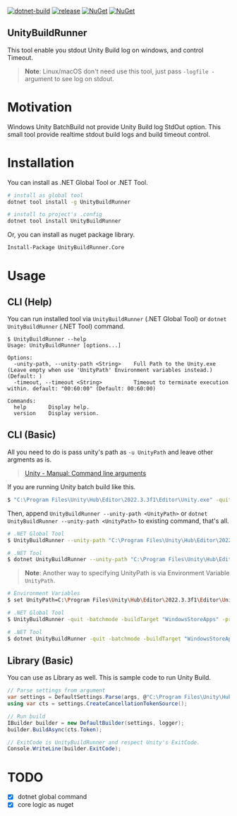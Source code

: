 [![dotnet-build](https://github.com/guitarrapc/UnityBuildRunner/actions/workflows/dotnet-build.yaml/badge.svg)](https://github.com/guitarrapc/UnityBuildRunner/actions/workflows/dotnet-build.yaml)
[![release](https://github.com/guitarrapc/UnityBuildRunner/actions/workflows/dotnet-release.yaml/badge.svg)](https://github.com/guitarrapc/UnityBuildRunner/actions/workflows/dotnet-release.yaml)
[![NuGet](https://img.shields.io/nuget/v/UnityBuildRunner.Core.svg?label=UnityBuildRunner.Core%20nuget)](https://www.nuget.org/packages/UnityBuildRunner.Core)
[![NuGet](https://img.shields.io/nuget/v/UnityBuildRunner.svg?label=UnityBuildRunner%20nuget)](https://www.nuget.org/packages/UnityBuildRunner)

## UnityBuildRunner

This tool enable you stdout Unity Build log on windows,  and control Timeout.

> **Note**: Linux/macOS don't need use this tool, just pass `-logfile -` argument to see log on stdout.

# Motivation

Windows Unity BatchBuild not provide Unity Build log StdOut option. This small tool provide realtime stdout build logs and build timeout control.

# Installation

You can install as .NET Global Tool or .NET Tool.

```sh
# install as global tool
dotnet tool install -g UnityBuildRunner

# install to project's .config
dotnet tool install UnityBuildRunner
```

Or, you can install as nuget package library.

```sh
Install-Package UnityBuildRunner.Core
```

# Usage

## CLI (Help)

You can run installed tool via `UnityBuildRunner` (.NET Global Tool) or `dotnet UnityBuildRunner` (.NET Tool) command.

```
$ UnityBuildRunner --help
Usage: UnityBuildRunner [options...]

Options:
  -unity-path, --unity-path <String>    Full Path to the Unity.exe (Leave empty when use 'UnityPath' Environment variables instead.) (Default: )
  -timeout, --timeout <String>          Timeout to terminate execution within. default: "00:60:00" (Default: 00:60:00)

Commands:
  help       Display help.
  version    Display version.
```

## CLI (Basic)

All you need to do is pass unity's path as `-u UnityPath` and leave other argments as is.

> [Unity \- Manual: Command line arguments](https://docs.unity3d.com/2018.3/Documentation/Manual/CommandLineArguments.html)

If you are running Unity batch build like this.

  ```sh
  $ "C:\Program Files\Unity\Hub\Editor\2022.3.3f1\Editor\Unity.exe" -quit -batchmode -buildTarget "WindowsStoreApps" -projectPath "C:\git\MRTKSample\Unity" -logfile "log.log" -executeMethod "HoloToolkit.Unity.HoloToolkitCommands.BuildSLN"
  ```

Then, append `UnityBuildRunner --unity-path <UnityPath>` or `dotnet UnityBuildRunner --unity-path <UnityPath>` to existing command, that's all.

  ```sh
  # .NET Global Tool
  $ UnityBuildRunner --unity-path "C:\Program Files\Unity\Hub\Editor\2022.3.3f1\Editor\Unity.exe" -quit -batchmode -buildTarget "WindowsStoreApps" -projectPath "C:\git\MRTKSample\Unity" -logfile "log.log" -executeMethod "HoloToolkit.Unity.HoloToolkitCommands.BuildSLN"

  # .NET Tool
  $ dotnet UnityBuildRunner --unity-path "C:\Program Files\Unity\Hub\Editor\2022.3.3f1\Editor\Unity.exe" -quit -batchmode -buildTarget "WindowsStoreApps" -projectPath "C:\git\MRTKSample\Unity" -logfile "log.log" -executeMethod "HoloToolkit.Unity.HoloToolkitCommands.BuildSLN"
  ```

> **Note**: Another way to specifying UnityPath is via Environment Variable `UnityPath`.

  ```sh
  # Environment Variables
  $ set UnityPath=C:\Program Files\Unity\Hub\Editor\2022.3.3f1\Editor\Unity.exe

  # .NET Global Tool
  $ UnityBuildRunner -quit -batchmode -buildTarget "WindowsStoreApps" -projectPath "C:\git\MRTKSample\Unity" -logfile "log.log" -executeMethod "HoloToolkit.Unity.HoloToolkitCommands.BuildSLN"

  # .NET Tool
  $ dotnet UnityBuildRunner -quit -batchmode -buildTarget "WindowsStoreApps" -projectPath "C:\git\MRTKSample\Unity" -logfile "log.log" -executeMethod "HoloToolkit.Unity.HoloToolkitCommands.BuildSLN"
  ```

## Library (Basic)

You can use as Library as well. This is sample code to run Unity Build.

```csharp
// Parse settings from argument
var settings = DefaultSettings.Parse(args, @"C:\Program Files\Unity\Hub\Editor\2022.3.3f1\Editor\Unity.exe", TimeSpan.FromMinutes(30));
using var cts = settings.CreateCancellationTokenSource();

// Run build
IBuilder builder = new DefaultBuilder(settings, logger);
builder.BuildAsync(cts.Token);

// ExitCode is UnityBuildRunner and respect Unity's ExitCode.
Console.WriteLine(builder.ExitCode);
```

# TODO

- [x] dotnet global command
- [x] core logic as nuget
